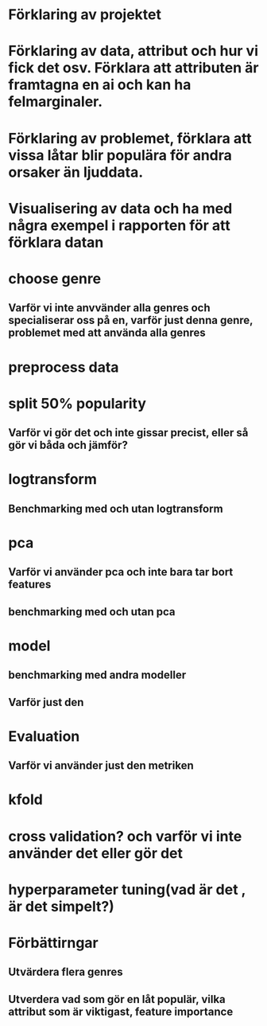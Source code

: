 # Förklaring av projektet

# Förklaring av data, attribut och hur vi fick det osv. Förklara att attributen är framtagna en ai och kan ha felmarginaler.

# Förklaring av problemet, förklara att vissa låtar blir populära för andra orsaker än ljuddata.




# Visualisering av data och ha med några exempel i rapporten för att förklara datan


# choose genre 
## Varför vi inte anvvänder alla genres och specialiserar oss på en, varför just denna genre, problemet med att använda alla genres

# preprocess data

# split 50% popularity
## Varför vi gör det och inte gissar precist, eller så gör vi båda och jämför?

# logtransform
## Benchmarking med och utan logtransform

# pca
## Varför vi använder pca och inte bara tar bort features
## benchmarking med och utan pca

# model
## benchmarking med andra modeller
## Varför just den

# Evaluation
## Varför vi använder just den metriken

# kfold

# cross validation? och varför vi inte använder det eller gör det

# hyperparameter tuning(vad är det , är det simpelt?)


# Förbättirngar
## Utvärdera flera genres
## Utverdera vad som gör en låt populär, vilka attribut som är viktigast, feature importance 
## 